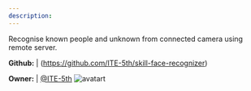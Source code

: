 ```yaml
---
description: 
---
```

Recognise known people and unknown from connected camera using remote server.

**Github:** | (https://github.com/ITE-5th/skill-face-recognizer)

**Owner:** | [@ITE-5th](https://github.com/ITE-5th) ![avatart](https://avatars2.githubusercontent.com/u/33178268?v=4)

